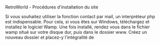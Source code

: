 RetroWorld - Procédures d'installation du site

Si vous souhaitez utiliser la fonction contact par mail, un interpréteur php est indispensable.
Pour cela, si vous êtes sur Windows, téléchargez et installez le logiciel Wamp.
Une fois installé, rendez vous dans le fichier wamp situé sur votre disque dur, puis dans le dossier www.
Créez un nouveau dossier et placez-y l'intégralité de 
